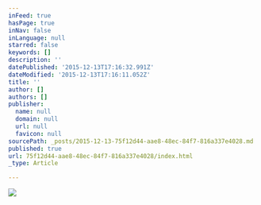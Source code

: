 ```yaml
---
inFeed: true
hasPage: true
inNav: false
inLanguage: null
starred: false
keywords: []
description: ''
datePublished: '2015-12-13T17:16:32.991Z'
dateModified: '2015-12-13T17:16:11.052Z'
title: ''
author: []
authors: []
publisher:
  name: null
  domain: null
  url: null
  favicon: null
sourcePath: _posts/2015-12-13-75f12d44-aae8-48ec-84f7-816a337e4028.md
published: true
url: 75f12d44-aae8-48ec-84f7-816a337e4028/index.html
_type: Article

---
```

![](https://the-grid-user-content.s3-us-west-2.amazonaws.com/8403cfc1-f480-440c-81fc-ffb594bde384.jpg)